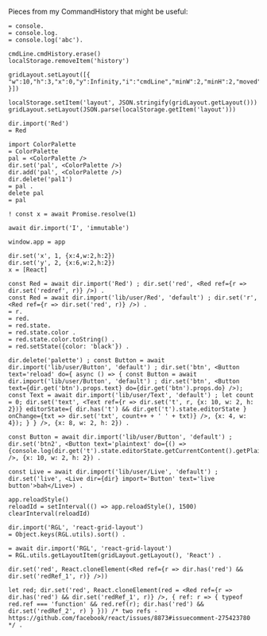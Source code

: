 Pieces from my CommandHistory that might be useful:

    = console.
    = console.log.
    = console.log('abc').

    cmdLine.cmdHistory.erase()
    localStorage.removeItem('history')

    gridLayout.setLayout([{  "w":10,"h":3,"x":0,"y":Infinity,"i":"cmdLine","minW":2,"minH":2,"moved":false,"static":false  }])

    localStorage.setItem('layout', JSON.stringify(gridLayout.getLayout()))
    gridLayout.setLayout(JSON.parse(localStorage.getItem('layout')))

    dir.import('Red')
    = Red

    import ColorPalette
    = ColorPalette
    pal = <ColorPalette />
    dir.set('pal', <ColorPalette />)
    dir.add('pal', <ColorPalette />)
    dir.delete('pal1')
    = pal .
    delete pal
    = pal

    ! const x = await Promise.resolve(1)

    await dir.import('I', 'immutable')

    window.app = app

    dir.set('x', 1, {x:4,w:2,h:2})
    dir.set('y', 2, {x:6,w:2,h:2})
    x = [React]

    const Red = await dir.import('Red') ; dir.set('red', <Red ref={r => dir.set('redref', r)} />) .
    const Red = await dir.import('lib/user/Red', 'default') ; dir.set('r', <Red ref={r => dir.set('red', r)} />) .
    = r.
    = red.
    = red.state.
    = red.state.color .
    = red.state.color.toString() .
    = red.setState({color: 'black'}) .

    dir.delete('palette') ; const Button = await dir.import('lib/user/Button', 'default') ; dir.set('btn', <Button text='reload' do={ async () => { const Button = await dir.import('lib/user/Button', 'default') ; dir.set('btn', <Button text={dir.get('btn').props.text} do={dir.get('btn').props.do} />); const Text = await dir.import('lib/user/Text', 'default') ; let count = 0; dir.set('text', <Text ref={r => dir.set('t', r, {x: 10, w: 2, h: 2})} editorState={ dir.has('t') && dir.get('t').state.editorState } onChange={txt => dir.set('txt', count++ + ' ' + txt)} />, {x: 4, w: 4}); } } />, {x: 8, w: 2, h: 2}) .

    const Button = await dir.import('lib/user/Button', 'default') ; dir.set('btn2', <Button text='plaintext' do={() => {console.log(dir.get('t').state.editorState.getCurrentContent().getPlainText())}} />, {x: 10, w: 2, h: 2}) .

    const Live = await dir.import('lib/user/Live', 'default') ; dir.set('live', <Live dir={dir} import='Button' text='live button'>bah</Live>) .

    app.reloadStyle()
    reloadId = setInterval(() => app.reloadStyle(), 1500)
    clearInterval(reloadId)

    dir.import('RGL', 'react-grid-layout')
    = Object.keys(RGL.utils).sort() .

    = await dir.import('RGL', 'react-grid-layout')
    = RGL.utils.getLayoutItem(gridLayout.getLayout(), 'React') .

    dir.set('red', React.cloneElement(<Red ref={r => dir.has('red') && dir.set('redRef_1', r)} />))

    let red; dir.set('red', React.cloneElement(red = <Red ref={r => dir.has('red') && dir.set('redRef_1', r)} />, { ref: r => { typeof red.ref === 'function' && red.ref(r); dir.has('red') && dir.set('redRef_2', r) } })) /* two refs - https://github.com/facebook/react/issues/8873#issuecomment-275423780 */ .

